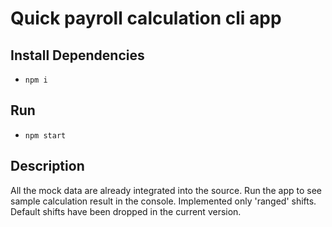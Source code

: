 # Quick payroll calculation cli app

## Install Dependencies
* `npm i`

## Run
* `npm start`

## Description
All the mock data are already integrated into the source.
Run the app to see sample calculation result in the console.
Implemented only 'ranged' shifts. Default shifts have been dropped in the current version.